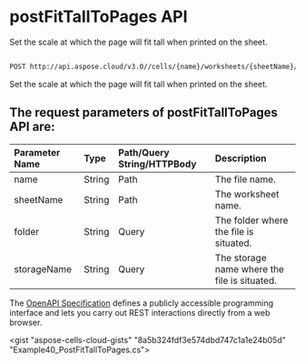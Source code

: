 # **postFitTallToPages API**

Set the scale at which the page will fit tall when printed on the sheet. 

```bash

POST http://api.aspose.cloud/v3.0//cells/{name}/worksheets/{sheetName}/pagesetup/fittalltopages

```
Set the scale at which the page will fit tall when printed on the sheet.

## The request parameters of **postFitTallToPages** API are: 

| Parameter Name | Type | Path/Query String/HTTPBody | Description | 
| :- | :- | :- |:- | 
|name|String|Path|The file name.|
|sheetName|String|Path|The worksheet name.|
|folder|String|Query|The folder where the file is situated.|
|storageName|String|Query|The storage name where the file is situated.|


The [OpenAPI Specification](https://reference.aspose.cloud/cells/#/PageSetupController/PostFitTallToPages) defines a publicly accessible programming interface and lets you carry out REST interactions directly from a web browser.

<gist "aspose-cells-cloud-gists" "8a5b324fdf3e574dbd747c1a1e24b05d" "Example40_PostFitTallToPages.cs">

